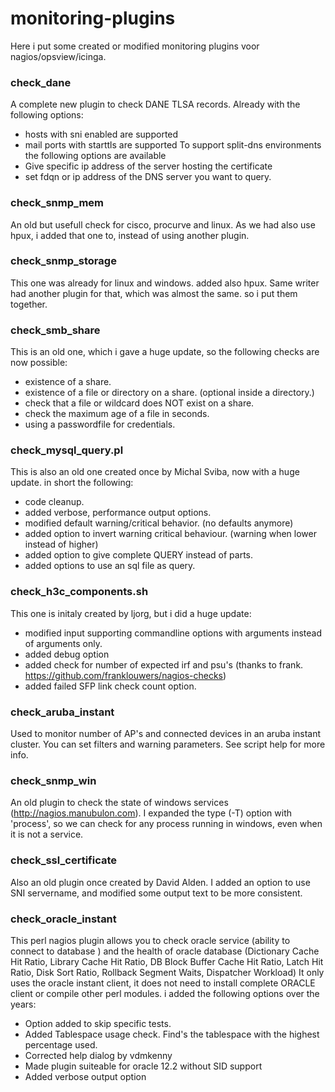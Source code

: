 # monitoring-plugins
Here i put some created or modified monitoring plugins voor nagios/opsview/icinga.

### check_dane
A complete new plugin to check DANE TLSA records.  Already with the following options:
 * hosts with sni enabled are supported
 * mail ports with starttls are supported
To support split-dns environments the following options are available
 * Give specific ip address of the server hosting the certificate
 * set fdqn or ip address of the DNS server you want to query.
### check_snmp_mem
An old but usefull check for cisco, procurve and linux.  As we had also use hpux, i added that one to, instead of using another plugin.
### check_snmp_storage
This one was already for linux and windows. added also hpux.  Same writer had another plugin for that, which was almost the same. so i put them together.
### check_smb_share
This is an old one, which i gave a huge update, so the following checks are now possible:
 * existence of a share.
 * existence of a file or directory on a share. (optional inside a directory.)
 * check that a file or wildcard does NOT exist on a share.
 * check the maximum age of a file in seconds.
 * using a passwordfile for credentials.
### check_mysql_query.pl
This is also an old one created once by Michal Sviba, now with a huge update. in short the following:
 * code cleanup.
 * added verbose, performance output options.
 * modified default warning/critical behavior. (no defaults anymore)
 * added option to invert warning critical behaviour. (warning when lower instead of higher)
 * added option to give complete QUERY instead of parts.
 * added options to use an sql file as query.
### check_h3c_components.sh
This one is initaly created by ljorg, but i did a huge update:
 * modified input supporting commandline options with arguments instead of arguments only.
 * added debug option
 * added check for number of expected irf and psu's (thanks to frank. https://github.com/franklouwers/nagios-checks)
 * added failed SFP link check count option.
### check_aruba_instant
Used to monitor number of AP's and connected devices in an aruba instant cluster.  You can set filters and warning parameters. See script help for more info.
### check_snmp_win
An old plugin to check the state of windows services (http://nagios.manubulon.com). I expanded the type (-T) option with 'process', so we can check for any 
process running in windows, even when it is not a service.
### check_ssl_certificate
Also an old plugin once created by David Alden. I added an option to use SNI servername, and modified some output text to be more consistent.
### check_oracle_instant
This perl nagios plugin allows you to check oracle service (ability to connect to database ) and the health of oracle database (Dictionary Cache Hit Ratio, 
Library Cache Hit Ratio, DB Block Buffer Cache Hit Ratio, Latch Hit Ratio, Disk Sort Ratio, Rollback Segment Waits, Dispatcher Workload) It only uses the 
oracle instant client, it does not need to install complete ORACLE client or compile other perl modules. i added the following options over the years:
 * Option added to skip specific tests.
 * Added Tablespace usage check. Find's the tablespace with the highest percentage used.
 * Corrected help dialog by vdmkenny
 * Made plugin suiteable for oracle 12.2 without SID support
 * Added verbose output option